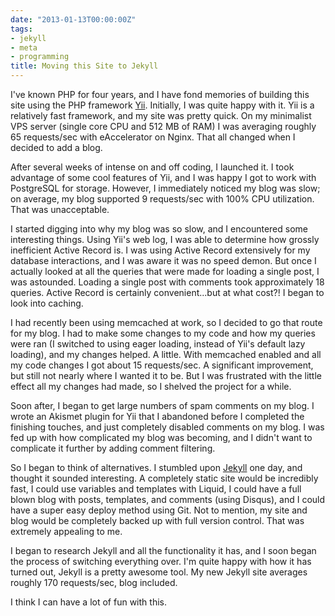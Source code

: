 ```yaml
---
date: "2013-01-13T00:00:00Z"
tags:
- jekyll
- meta
- programming
title: Moving this Site to Jekyll
---
```

I've known PHP for four years, and I have fond memories of building this site using the PHP framework [Yii](http://yiiframework.com).  Initially, I was quite happy with it.  Yii is a relatively fast framework, and my site was pretty quick.  On my minimalist VPS server (single core CPU and 512 MB of RAM) I was averaging roughly 65 requests/sec with eAccelerator on Nginx.  That all changed when I decided to add a blog.

After several weeks of intense on and off coding, I launched it.  I took advantage of some cool features of Yii, and I was happy I got to work with PostgreSQL for storage.  However, I immediately noticed my blog was slow; on average, my blog supported 9 requests/sec with 100% CPU utilization.  That was unacceptable.

I started digging into why my blog was so slow, and I encountered some interesting things.  Using Yii's web log, I was able to determine how grossly inefficient Active Record is.  I was using Active Record extensively for my database interactions, and I was aware it was no speed demon.  But once I actually looked at all the queries that were made for loading a single post, I was astounded.  Loading a single post with comments took approximately 18 queries. Active Record is certainly convenient...but at what cost?!  I began to look into caching.

I had recently been using memcached at work, so I decided to go that route for my blog.  I had to make some changes to my code and how my queries were ran (I switched to using eager loading, instead of Yii's default lazy loading), and my changes helped.  A little.  With memcached enabled and all my code changes I got about 15 requests/sec.  A significant improvement, but still not nearly where I wanted it to be.  But I was frustrated with the little effect all my changes had made, so I shelved the project for a while.

Soon after, I began to get large numbers of spam comments on my blog.  I wrote an Akismet plugin for Yii that I abandoned before I completed the finishing touches, and just completely disabled comments on my blog.  I was fed up with how complicated my blog was becoming, and I didn't want to complicate it further by adding comment filtering.

So I began to think of alternatives.  I stumbled upon [Jekyll](http://jekyllrb.com/) one day, and thought it sounded interesting.  A completely static site would be incredibly fast, I could use variables and templates with Liquid, I could have a full blown blog with posts, templates, and comments (using Disqus), and I could have a super easy deploy method using Git.  Not to mention, my site and blog would be completely backed up with full version control.  That was extremely appealing to me.

I began to research Jekyll and all the functionality it has, and I soon began the process of switching everything over.  I'm quite happy with how it has turned out, Jekyll is a pretty awesome tool.  My new Jekyll site averages roughly 170 requests/sec, blog included.

I think I can have a lot of fun with this.
